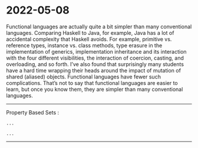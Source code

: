 # 2022-05-08


Functional languages are actually quite a bit simpler than many conventional languages. Comparing Haskell to Java, for example, Java has a lot of accidental complexity that Haskell avoids. For example, primitive vs. reference types, instance vs. class methods, type erasure in the implementation of generics, implementation inheritance and its interaction with the four different visibilities, the interaction of coercion, casting, and overloading, and so forth. I’ve also found that surprisingly many students have a hard time wrapping their heads around the impact of mutation of shared (aliased) objects. Functional languages have fewer such complications. That’s not to say that functional languages are easier to learn, but once you know them, they are simpler than many conventional languages.


___



Property Based Sets :

    ...

    ...


___

